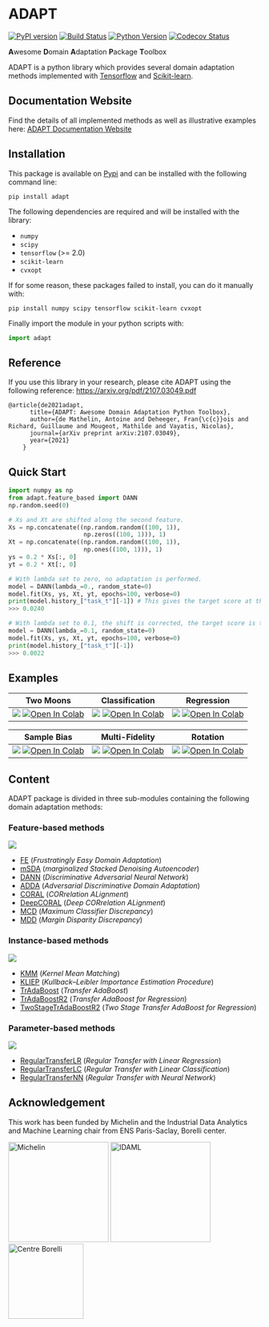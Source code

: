 # ADAPT

[![PyPI version](https://badge.fury.io/py/adapt.svg)](https://pypi.org/project/adapt)
[![Build Status](https://github.com/adapt-python/adapt/workflows/build/badge.svg)](https://github.com/adapt-python/adapt/actions)
[![Python Version](https://img.shields.io/badge/python-3.6%20|%203.7%20|%203.8-blue)](https://img.shields.io/badge/python-3.5%20|%203.6%20|%203.7-blue)
[![Codecov Status](https://codecov.io/gh/adapt-python/adapt/branch/master/graph/badge.svg?token=IWQXMYGY2Q)](https://codecov.io/gh/adapt-python/adapt)

**A**wesome **D**omain **A**daptation **P**ackage **T**oolbox

ADAPT is a python library which provides several domain adaptation methods implemented with [Tensorflow](https://www.tensorflow.org/) and [Scikit-learn](https://scikit-learn.org/stable/).

## Documentation Website

Find the details of all implemented methods as well as illustrative examples here: [ADAPT Documentation Website](https://adapt-python.github.io/adapt/)

## Installation

This package is available on [Pypi](https://pypi.org/project/adapt) and can be installed with the following command line:

```
pip install adapt
```

The following dependencies are required and will be installed with the library:
- `numpy`
- `scipy`
- `tensorflow` (>= 2.0)
- `scikit-learn`
- `cvxopt`

If for some reason, these packages failed to install, you can do it manually with:

```
pip install numpy scipy tensorflow scikit-learn cvxopt
```

Finally import the module in your python scripts with:

```python
import adapt
```

## Reference

If you use this library in your research, please cite ADAPT using the following reference: https://arxiv.org/pdf/2107.03049.pdf

```
@article{de2021adapt,
	  title={ADAPT: Awesome Domain Adaptation Python Toolbox},
	  author={de Mathelin, Antoine and Deheeger, Fran{\c{c}}ois and Richard, Guillaume and Mougeot, Mathilde and Vayatis, Nicolas},
	  journal={arXiv preprint arXiv:2107.03049},
	  year={2021}
	}
```


## Quick Start

```python
import numpy as np
from adapt.feature_based import DANN
np.random.seed(0)

# Xs and Xt are shifted along the second feature.
Xs = np.concatenate((np.random.random((100, 1)),
                     np.zeros((100, 1))), 1)
Xt = np.concatenate((np.random.random((100, 1)),
                     np.ones((100, 1))), 1)
ys = 0.2 * Xs[:, 0]
yt = 0.2 * Xt[:, 0]

# With lambda set to zero, no adaptation is performed.
model = DANN(lambda_=0., random_state=0)
model.fit(Xs, ys, Xt, yt, epochs=100, verbose=0)
print(model.history_["task_t"][-1]) # This gives the target score at the last training epoch.
>>> 0.0240

# With lambda set to 0.1, the shift is corrected, the target score is then improved.
model = DANN(lambda_=0.1, random_state=0)
model.fit(Xs, ys, Xt, yt, epochs=100, verbose=0)
print(model.history_["task_t"][-1])
>>> 0.0022
```

## Examples

| Two Moons  | Classification | Regression  |
| :-------------: | :-------------: | :-------------: |
| [<img src="https://raw.githubusercontent.com/adapt-python/adapt/a490a5c4cefb80d6222bc831a8cc25b2f65221ce/docs/_static/images/two_moons_setup.png">](https://adapt-python.github.io/adapt/examples/Two_moons.html) [![Open In Colab](https://colab.research.google.com/assets/colab-badge.svg)](https://colab.research.google.com/drive/1Tz-TIkHI8ashHP90Im6D3tMjZ3lkR7s6?usp=sharing) | [<img src="https://raw.githubusercontent.com/adapt-python/adapt/a490a5c4cefb80d6222bc831a8cc25b2f65221ce/docs/_static/images/classification_setup.png">](https://adapt-python.github.io/adapt/examples/Classification.html) [![Open In Colab](https://colab.research.google.com/assets/colab-badge.svg)](https://colab.research.google.com/drive/1ANQUix9Y6V4RXu-vAaCFGmU979d5m4bO?usp=sharing)  | [<img src="https://raw.githubusercontent.com/adapt-python/adapt/a490a5c4cefb80d6222bc831a8cc25b2f65221ce/docs/_static/images/regression_setup.png">](https://adapt-python.github.io/adapt/examples/Regression.html) [![Open In Colab](https://colab.research.google.com/assets/colab-badge.svg)](https://colab.research.google.com/drive/1adhqoV6b0uEavLDmMfkiwtRjam0DrXux?usp=sharing) |

| Sample Bias   | Multi-Fidelity | Rotation |
| :-------------: | :-------------: | :-------------: |
| [<img src="https://raw.githubusercontent.com/adapt-python/adapt/a490a5c4cefb80d6222bc831a8cc25b2f65221ce/docs/_static/images/sample_bias_2d_setup.png">](https://adapt-python.github.io/adapt/examples/sample_bias_2d.html) [![Open In Colab](https://colab.research.google.com/assets/colab-badge.svg)](https://colab.research.google.com/drive/1Hbg2kDXKjKzeQKJSwxzaV7pwbmORhyA3?usp=sharing) | [<img src="https://raw.githubusercontent.com/adapt-python/adapt/a490a5c4cefb80d6222bc831a8cc25b2f65221ce/docs/_static/images/multifidelity_setup.png">](https://adapt-python.github.io/adapt/examples/Multi_fidelity.html) [![Open In Colab](https://colab.research.google.com/assets/colab-badge.svg)](https://colab.research.google.com/drive/1Cc9TVY_Tl_boVzZDNisQnqe6Qx78svqe?usp=sharing)  | [<img src="https://raw.githubusercontent.com/adapt-python/adapt/a490a5c4cefb80d6222bc831a8cc25b2f65221ce/docs/_static/images/rotation_setup.png">](https://adapt-python.github.io/adapt/examples/Rotation.html) [![Open In Colab](https://colab.research.google.com/assets/colab-badge.svg)](https://colab.research.google.com/drive/1XePW12UF80PKzvLu9cyRJKWQoZIxk_J2?usp=sharing) |


## Content

ADAPT package is divided in three sub-modules containing the following domain adaptation methods:

### Feature-based methods

<img src="https://raw.githubusercontent.com/adapt-python/adapt/a490a5c4cefb80d6222bc831a8cc25b2f65221ce/docs/_static/images/feature_based.png">

- [FE](https://adapt-python.github.io/adapt/generated/adapt.feature_based.FE.html) (*Frustratingly Easy Domain Adaptation*)
- [mSDA](https://adapt-python.github.io/adapt/generated/adapt.feature_based.mSDA.html) (*marginalized Stacked Denoising Autoencoder*)
- [DANN](https://adapt-python.github.io/adapt/generated/adapt.feature_based.DANN.html) (*Discriminative Adversarial Neural Network*)
- [ADDA](https://adapt-python.github.io/adapt/generated/adapt.feature_based.ADDA.html) (*Adversarial Discriminative Domain Adaptation*)
- [CORAL](https://adapt-python.github.io/adapt/generated/adapt.feature_based.CORAL.html) (*CORrelation ALignment*)
- [DeepCORAL](https://adapt-python.github.io/adapt/generated/adapt.feature_based.DeepCORAL.html) (*Deep CORrelation ALignment*)
- [MCD](https://adapt-python.github.io/adapt/generated/adapt.feature_based.MCD.html) (*Maximum Classifier Discrepancy*)
- [MDD](https://adapt-python.github.io/adapt/generated/adapt.feature_based.MDD.html) (*Margin Disparity Discrepancy*)

### Instance-based methods

<img src="https://raw.githubusercontent.com/adapt-python/adapt/a490a5c4cefb80d6222bc831a8cc25b2f65221ce/docs/_static/images/instance_based.png">

- [KMM](https://adapt-python.github.io/adapt/generated/adapt.instance_based.KMM.html) (*Kernel Mean Matching*)
- [KLIEP](https://adapt-python.github.io/adapt/generated/adapt.instance_based.KLIEP.html) (*Kullback–Leibler Importance Estimation Procedure*)
- [TrAdaBoost](https://adapt-python.github.io/adapt/generated/adapt.instance_based.TrAdaBoost.html) (*Transfer AdaBoost*)
- [TrAdaBoostR2](https://adapt-python.github.io/adapt/generated/adapt.instance_based.TrAdaBoostR2.html) (*Transfer AdaBoost for Regression*)
- [TwoStageTrAdaBoostR2](https://adapt-python.github.io/adapt/generated/adapt.instance_based.TwoStageTrAdaBoostR2.html) (*Two Stage Transfer AdaBoost for Regression*)

### Parameter-based methods

<img src="https://raw.githubusercontent.com/adapt-python/adapt/a490a5c4cefb80d6222bc831a8cc25b2f65221ce/docs/_static/images/parameter_based.png">

- [RegularTransferLR](https://adapt-python.github.io/adapt/generated/adapt.parameter_based.RegularTransferLR.html) (*Regular Transfer with Linear Regression*)
- [RegularTransferLC](https://adapt-python.github.io/adapt/generated/adapt.parameter_based.RegularTransferLC.html) (*Regular Transfer with Linear Classification*)
- [RegularTransferNN](https://adapt-python.github.io/adapt/generated/adapt.parameter_based.RegularTransferNN.html) (*Regular Transfer with Neural Network*)

## Acknowledgement

This work has been funded by Michelin and the Industrial Data Analytics and Machine Learning chair from ENS Paris-Saclay, Borelli center.

[<img src="https://www.michelin.com/wp-content/themes/michelin/public/img/michelin-logo.svg" width=200px alt="Michelin">](https://www.michelin.com/) [<img src="https://www.centreborelli.fr/wp-content/uploads/2021/01/Logotype_IDAML.png" width=200px alt="IDAML">](https://www.centreborelli.fr/partenariats/chaires/chaires-industrielles-2/) [<img src="https://www.centreborelli.fr/wp-content/uploads/2020/07/logotype_centre_borelli_site_web.png" alt="Centre Borelli" width=150px>](https://www.centreborelli.fr)
